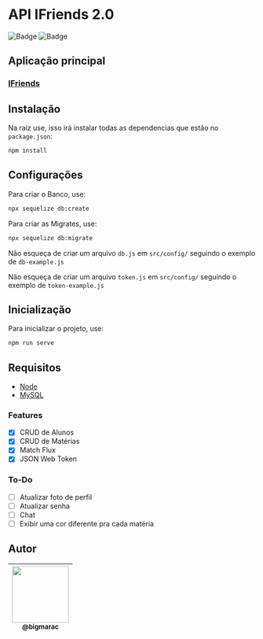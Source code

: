 # API IFriends 2.0
![Badge](https://img.shields.io/badge/MaracTech-IFriends-blueviolet)
![Badge](https://img.shields.io/badge/license-MIT-brightgreen)

## Aplicação principal

### [IFriends](https://github.com/bigMARAC/IFriends)

## Instalação

Na raiz use, isso irá instalar todas as dependencias que estão no `package.json`:
```bash
npm install
```

## Configurações
Para criar o Banco, use:
```bash
npx sequelize db:create
```
Para criar as Migrates, use:
```bash
npx sequelize db:migrate
```
Não esqueça de criar um arquivo `db.js` em `src/config/` seguindo o exemplo de `db-example.js`

Não esqueça de criar um arquivo `token.js` em `src/config/` seguindo o exemplo de `token-example.js`

## Inicialização
Para inicializar o projeto, use:
```bash
npm run serve
```

## Requisitos
- [Node](https://nodejs.org/en/download/)
- [MySQL](https://www.mysql.com/downloads/)

### Features

- [x] CRUD de Alunos
- [x] CRUD de Matérias
- [x] Match Flux
- [x] JSON Web Token

### To-Do
- [ ] Atualizar foto de perfil
- [ ] Atualizar senha
- [ ] Chat
- [ ] Exibir uma cor diferente pra cada matéria

## Autor

| [<img src="https://avatars.githubusercontent.com/u/45175801?s=460&u=1d462ca5f421c1b58c4cd3b5765150da2e441038&v=4" width=115><br><sub>@bigmarac</sub>](https://github.com/bigMARAC) |
| :---: |
